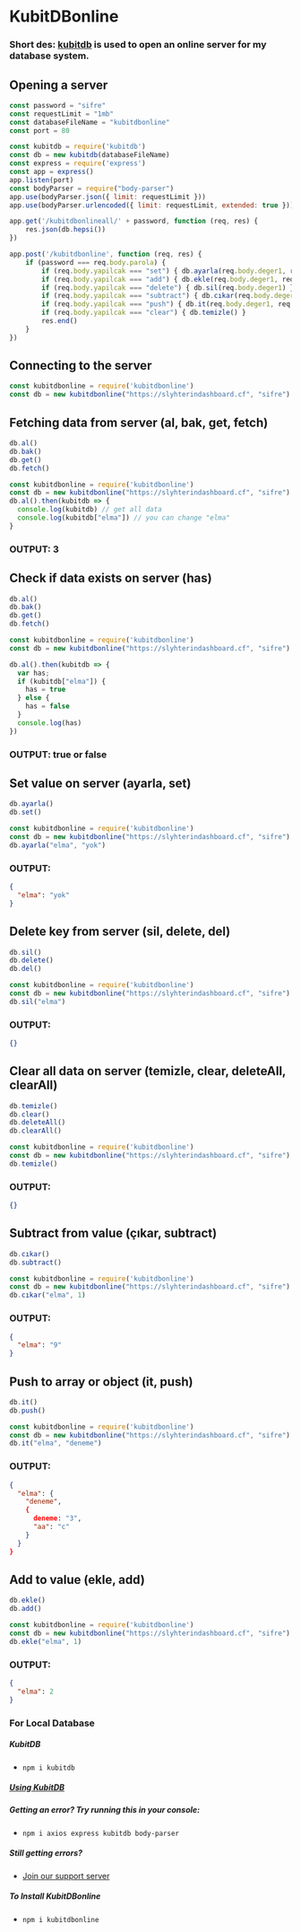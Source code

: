 # KubitDBonline

### Short des: [kubitdb](https://github.com/DeveloperKubilay/kubitdb) is used to open an online server for my database system.

## Opening a server
```js
const password = "sifre"
const requestLimit = "1mb"
const databaseFileName = "kubitdbonline"
const port = 80

const kubitdb = require('kubitdb')
const db = new kubitdb(databaseFileName)
const express = require('express')
const app = express()
app.listen(port)
const bodyParser = require("body-parser")
app.use(bodyParser.json({ limit: requestLimit }))
app.use(bodyParser.urlencoded({ limit: requestLimit, extended: true }))

app.get('/kubitdbonlineall/' + password, function (req, res) {
    res.json(db.hepsi())
})

app.post('/kubitdbonline', function (req, res) {
    if (password === req.body.parola) {
        if (req.body.yapilcak === "set") { db.ayarla(req.body.deger1, req.body.deger2) }
        if (req.body.yapilcak === "add") { db.ekle(req.body.deger1, req.body.deger2) }
        if (req.body.yapilcak === "delete") { db.sil(req.body.deger1) }
        if (req.body.yapilcak === "subtract") { db.cıkar(req.body.deger1, req.body.deger2) }
        if (req.body.yapilcak === "push") { db.it(req.body.deger1, req.body.deger2) }
        if (req.body.yapilcak === "clear") { db.temizle() }
        res.end()
    }
})
```

## Connecting to the server
```js
const kubitdbonline = require('kubitdbonline')
const db = new kubitdbonline("https://slyhterindashboard.cf", "sifre")
```

## Fetching data from server (al, bak, get, fetch)
```js
db.al()
db.bak()
db.get()
db.fetch()

const kubitdbonline = require('kubitdbonline')
const db = new kubitdbonline("https://slyhterindashboard.cf", "sifre")
db.al().then(kubitdb => {
  console.log(kubitdb) // get all data
  console.log(kubitdb["elma"]) // you can change "elma"
}
```
### OUTPUT: 3

## Check if data exists on server (has)
```js
db.al()
db.bak()
db.get()
db.fetch()

const kubitdbonline = require('kubitdbonline')
const db = new kubitdbonline("https://slyhterindashboard.cf", "sifre")

db.al().then(kubitdb => {
  var has;
  if (kubitdb["elma"]) {
    has = true
  } else {
    has = false
  }
  console.log(has)
})
```
### OUTPUT: true or false

## Set value on server (ayarla, set)
```js
db.ayarla()
db.set()

const kubitdbonline = require('kubitdbonline')
const db = new kubitdbonline("https://slyhterindashboard.cf", "sifre")
db.ayarla("elma", "yok") 
```
### OUTPUT:
```json
{
  "elma": "yok"
}
```

## Delete key from server (sil, delete, del)
```js
db.sil()
db.delete()
db.del()

const kubitdbonline = require('kubitdbonline')
const db = new kubitdbonline("https://slyhterindashboard.cf", "sifre")
db.sil("elma") 
```
### OUTPUT:
```json
{}
```

## Clear all data on server (temizle, clear, deleteAll, clearAll)
```js
db.temizle()
db.clear()
db.deleteAll()
db.clearAll()

const kubitdbonline = require('kubitdbonline')
const db = new kubitdbonline("https://slyhterindashboard.cf", "sifre")
db.temizle()
```
### OUTPUT:
```json
{}
```


## Subtract from value (çıkar, subtract)
```js
db.cıkar()
db.subtract()

const kubitdbonline = require('kubitdbonline')
const db = new kubitdbonline("https://slyhterindashboard.cf", "sifre")
db.cıkar("elma", 1) 
```
### OUTPUT:
```json
{
  "elma": "9"
}
```


## Push to array or object (it, push)
```js
db.it()
db.push()

const kubitdbonline = require('kubitdbonline')
const db = new kubitdbonline("https://slyhterindashboard.cf", "sifre")
db.it("elma", "deneme")
```
### OUTPUT:
```json
{
  "elma": {
    "deneme",
    {
      deneme: "3",
      "aa": "c"
    }
  }
}
```


## Add to value (ekle, add)
```js
db.ekle()
db.add()

const kubitdbonline = require('kubitdbonline')
const db = new kubitdbonline("https://slyhterindashboard.cf", "sifre")
db.ekle("elma", 1)
```
### OUTPUT:
```json
{
  "elma": 2
}
```



### For Local Database  
##### KubitDB  
- ```npm i kubitdb```  

##### [Using KubitDB](https://www.npmjs.com/package/kubitdb)  

##### Getting an error? Try running this in your console:  
- ```npm i axios express kubitdb body-parser```  

##### Still getting errors?  
- [Join our support server](https://discord.gg/4Xpwwz6pgN)  

##### To Install KubitDBonline  
- ```npm i kubitdbonline```
